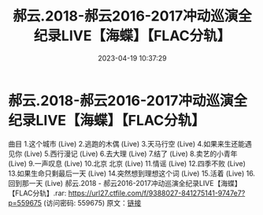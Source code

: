 ﻿---
title: 郝云.2018-郝云2016-2017冲动巡演全纪录LIVE【海蝶】【FLAC分轨】
date: 2023-04-19 10:37:29
categories: APE、FLAC、MP3
tags: 华语中文
---
# 郝云.2018-郝云2016-2017冲动巡演全纪录LIVE【海蝶】【FLAC分轨】

曲目
1.这个城市 (Live)
2.逃跑的木偶 (Live)
3.天马行空 (Live)
4.如果来生还能遇见你 (Live)
5.西行漫记 (Live)
6.去大理 (Live)
7.结了 (Live)
8.卖艺的小青年 (Live)
9.一声叹息 (Live)
10.北京 北京 (Live)
11.情谣 (Live)
12.四季不败 (Live)
13.如果生命只剩最后一天 (Live)
14.突然想到理想这个词 (Live)
15.活着 (Live)
16.回到那一天 (Live)
郝云.2018 - 郝云2016-2017冲动巡演全纪录LIVE【海蝶】【FLAC分轨】.rar: https://url27.ctfile.com/f/9388027-841275141-9747e7?p=559675
(访问密码: 559675)
原文：[链接](https://blog.sina.com.cn/s/blog_1647c7e76010311ie.html)